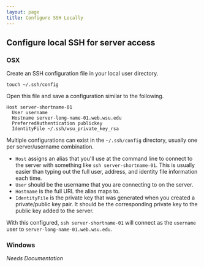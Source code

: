 ```yaml
---
layout: page
title: Configure SSH Locally
---
```


## Configure local SSH for server access

### OSX

Create an SSH configuration file in your local user directory.

```
touch ~/.ssh/config
```

Open this file and save a configuration similar to the following.

```
Host server-shortname-01
  User username
  Hostname server-long-name-01.web.wsu.edu
  PreferredAuthentication publickey
  IdentityFile ~/.ssh/wsu_private_key_rsa  
```

Multiple configurations can exist in the `~/.ssh/config` directory, usually one per server/username combination.

* `Host` assigns an alias that you'll use at the command line to connect to the server with something like `ssh server-shortname-01`. This is usually easier than typing out the full user, address, and identity file information each time.
* `User` should be the username that you are connecting to on the server.
* `Hostname` is the full URL the alias maps to.
* `IdentityFile` is the private key that was generated when you created a private/public key pair. It should be the corresponding private key to the public key added to the server.

With this configured, `ssh server-shortname-01` will connect as the `username` user to `server-long-name-01.web.wsu.edu`.

### Windows

_Needs Documentation_
